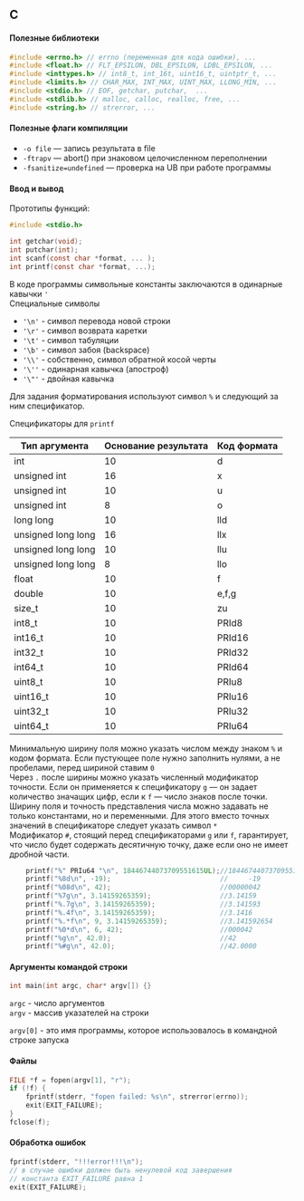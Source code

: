 ## C

#### Полезные библиотеки
```c
#include <errno.h> // errno (переменная для кода ошибки), ...
#include <float.h> // FLT_EPSILON, DBL_EPSILON, LDBL_EPSILON, ...
#include <inttypes.h> // int8_t, int_16t, uint16_t, uintptr_t, ...
#include <limits.h> // CHAR_MAX, INT_MAX, UINT_MAX, LLONG_MIN, ... 
#include <stdio.h> // EOF, getchar, putchar,  ... 
#include <stdlib.h> // malloc, calloc, realloc, free, ...
#include <string.h> // strerror, ...
```
#### Полезные флаги компиляции

* `-o file` &mdash; запись результата в file
* `-ftrapv` &mdash; abort() при знаковом целочисленном переполнении
* `-fsanitize=undefined` &mdash; проверка на UB при работе программы

#### Ввод и вывод 

Прототипы функций:
```c
#include <stdio.h> 

int getchar(void);
int putchar(int);
int scanf(const char *format, ... );
int printf(const char *format, ...); 
```

В коде программы символьные константы заключаются в одинарные кавычки  `'`<br> 
Специальные символы
 * `'\n'` - символ перевода новой строки
 * `'\r'` - символ возврата каретки
 * `'\t'` - символ табуляции
 * `'\b'` - символ забоя (backspace) 
 * `'\\'` - собственно, символ обратной косой черты
 * `'\''` - одинарная кавычка (апостроф)
 * `'\"'` - двойная кавычка

Для задания форматирования используют символ `%` и следующий за ним спецификатор.<br>

Спецификаторы для `printf`

| Тип аргумента      | Основание результата | Код формата |
| ------------------ | -------------------- | ----------- |
| int                | 10                   | d           |
| unsigned int       | 16                   | x           |
| unsigned int       | 10                   | u           |
| unsigned int       | 8                    | o           |
| long long          | 10                   | lld         |
| unsigned long long | 16                   | llx         |
| unsigned long long | 10                   | llu         |
| unsigned long long | 8                    | llo         |
| float              | 10                   | f           |
| double             | 10                   | e,f,g       |
| size_t             | 10                   | zu          |
| int8_t             | 10                   | PRId8       |
| int16_t            | 10                   | PRId16      |
| int32_t            | 10                   | PRId32      |
| int64_t            | 10                   | PRId64      |
| uint8_t            | 10                   | PRIu8       |
| uint16_t           | 10                   | PRIu16      |
| uint32_t           | 10                   | PRIu32      |
| uint64_t           | 10                   | PRIu64      |

Минимальную ширину поля можно указать числом между знаком `%` и кодом формата. Если пустующее поле нужно заполнить нулями, а не пробелами, перед шириной ставим `0`<br>Через `.` после ширины можно указать численный модификатор точности. Если он применяется к спецификатору `g` &mdash; он задает количество значащих цифр, если к `f` &mdash; число знаков после точки.<br>Ширину поля и точность представления числа можно задавать не только константами, но и переменными. Для этого вместо точных значений в спецификаторе следует указать символ `*`<br>Модификатор `#`, стоящий перед спецификаторами `g` или `f`, гарантирует, что число будет содержать десятичную точку, даже если оно не имеет дробной части.<br>

```c
    printf("%" PRIu64 "\n", 18446744073709551615UL);//18446744073709551615
    printf("%8d\n", -19);                           //     -19
    printf("%08d\n", 42);                           //00000042
    printf("%7g\n", 3.14159265359);                 //3.14159
    printf("%.7g\n", 3.14159265359);                //3.141593
    printf("%.4f\n", 3.14159265359);                //3.1416
    printf("%.*f\n", 9, 3.14159265359);             //3.141592654
    printf("%0*d\n", 6, 42);                        //000042
    printf("%g\n", 42.0);                           //42
    printf("%#g\n", 42.0);                          //42.0000
```

#### Аргументы командой строки

```c
int main(int argc, char* argv[]) {}
```

`argc` - число аргументов<br>
`argv` - массив указателей на строки

`argv[0]` - это имя программы, которое использовалось в командной строке запуска

#### Файлы

```c
FILE *f = fopen(argv[1], "r");
if (!f) {
    fprintf(stderr, "fopen failed: %s\n", strerror(errno));
    exit(EXIT_FAILURE);
}
fclose(f);
```

#### Обработка ошибок

```c
fprintf(stderr, "!!!error!!!\n");
// в случае ошибки должен быть ненулевой код завершения
// константа EXIT_FAILURE равна 1
exit(EXIT_FAILURE);
```
